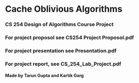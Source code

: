 # Cache Oblivious Algorithms
### CS 254 Design of Algorithms Course Project
### For project proposol see CS254 Project Proposol.pdf
### For project presentation see Presentation.pdf
### For project report, see CS_254_Lab_Project.pdf
#### Made by Tarun Gupta and Kartik Garg

